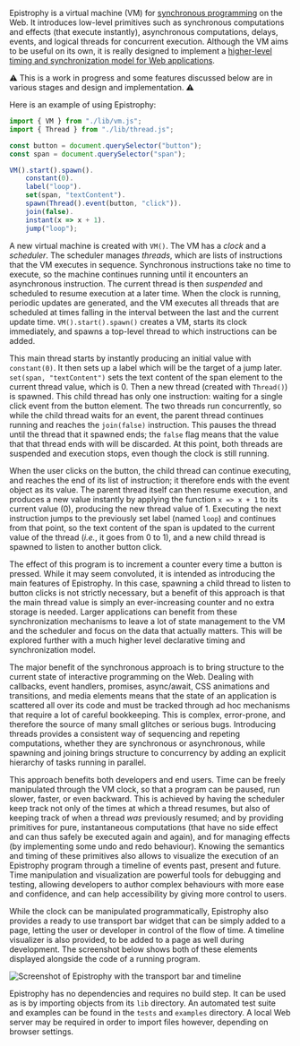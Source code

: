 Epistrophy is a virtual machine (VM) for [synchronous
programming](https://en.wikipedia.org/wiki/Synchronous_programming_language)
on the Web. It introduces low-level primitives such as synchronous computations
and effects (that execute instantly), asynchronous computations, delays,
events, and logical threads for concurrent execution. Although the VM aims to be
useful on its own, it is really designed to implement a [higher-level timing and
synchronization model for Web
applications](https://github.com/stcucufa/frownland).

⚠️ This is a work in progress and some features discussed below are in various
stages and design and implementation. ⚠️

Here is an example of using Epistrophy:

```js
import { VM } from "./lib/vm.js";
import { Thread } from "./lib/thread.js";

const button = document.querySelector("button");
const span = document.querySelector("span");

VM().start().spawn().
    constant(0).
    label("loop").
    set(span, "textContent").
    spawn(Thread().event(button, "click")).
    join(false).
    instant(x => x + 1).
    jump("loop");
```

A new virtual machine is created with `VM()`. The VM has a _clock_ and a
_scheduler_. The scheduler manages _threads_, which are lists of instructions
that the VM executes in sequence. Synchronous instructions take no time to
execute, so the machine continues running until it encounters an asynchronous
instruction. The current thread is then _suspended_ and scheduled to resume
execution at a later time. When the clock is running, periodic updates are
generated, and the VM executes all threads that are scheduled at times falling
in the interval between the last and the current update time.
`VM().start().spawn()` creates a VM, starts its clock immediately, and spawns a
top-level thread to which instructions can be added.

This main thread starts by instantly producing an initial value with
`constant(0)`. It then sets up a label which will be the target of a jump
later. `set(span, "textContent")` sets the text content of the span element to
the current thread value, which is 0. Then a new thread (created with
`Thread()`) is spawned. This child thread has only one instruction: waiting for
a single click event from the button element. The two threads run concurrently,
so while the child thread waits for an event, the parent thread continues
running and reaches the `join(false)` instruction. This pauses the thread until
the thread that it spawned ends; the `false` flag means that the value that
that thread ends with will be discarded. At this point, both threads are
suspended and execution stops, even though the clock is still running.

When the user clicks on the button, the child thread can continue executing,
and reaches the end of its list of instruction; it therefore ends with the
event object as its value. The parent thread itself can then resume execution,
and produces a new value instantly by applying the function `x => x + 1` to its
current value (0), producing the new thread value of 1. Executing the next
instruction jumps to the previously set label (named `loop`) and continues from
that point, so the text content of the span is updated to the current value of
the thread (_i.e._, it goes from 0 to 1), and a new child thread is spawned to
listen to another button click.

The effect of this program is to increment a counter every time a button is
pressed. While it may seem convoluted, it is intended as introducing the main
features of Epistrophy. In this case, spawning a child thread to listen to
button clicks is not strictly necessary, but a benefit of this approach is that
the main thread value is simply an ever-increasing counter and no extra storage
is needed. Larger applications can benefit from these synchronization mechanisms
to leave a lot of state management to the VM and the scheduler and focus on the
data that actually matters. This will be explored further with a much higher
level declarative timing and synchronization model.

The major benefit of the synchronous approach is to bring structure to
the current state of interactive programming on the Web. Dealing with callbacks,
event handlers, promises, async/await, CSS animations and transitions, and media
elements means that the state of an application is scattered all over its code
and must be tracked through ad hoc mechanisms that require a lot of careful
bookkeeping. This is complex, error-prone, and therefore the source of many
small glitches or serious bugs. Introducing threads provides a consistent way of
sequencing and repeting computations, whether they are synchronous or
asynchronous, while spawning and joining brings structure to concurrency by
adding an explicit hierarchy of tasks running in parallel.

This approach benefits both developers and end users. Time can be freely
manipulated through the VM clock, so that a program can be paused, run slower,
faster, or even backward. This is achieved by having the scheduler keep track
not only of the times at which a thread resumes, but also of keeping track of
when a thread _was_ previously resumed; and by providing primitives for pure,
instantaneous computations (that have no side effect and can thus safely be
executed again and again), and for managing effects (by implementing some undo
and redo behaviour). Knowing the semantics and timing of these primitives also
allows to visualize the execution of an Epistrophy program through a timeline of
events past, present and future. Time manipulation and visualization are
powerful tools for debugging and testing, allowing developers to author complex
behaviours with more ease and confidence, and can help accessibility by giving
more control to users.

While the clock can be manipulated programmatically, Epistrophy also provides
a ready to use transport bar widget that can be simply added to a page, letting
the user or developer in control of the flow of time. A timeline visualizer is
also provided, to be added to a page as well during development. The screenshot
below shows both of these elements displayed alongside the code of a running
program.

![Screenshot of Epistrophy with the transport bar and
timeline](doc/screenshot.png)

Epistrophy has no dependencies and requires no build step. It can be used as is
by importing objects from its `lib` directory. An automated test suite and
examples can be found in the `tests` and `examples` directory. A local Web
server may be required in order to import files however, depending on browser
settings.
